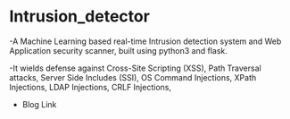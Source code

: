 # Intrusion_detector
-A Machine Learning based real-time Intrusion detection system and Web Application security scanner, built using python3 and flask.

-It wields defense against Cross-Site Scripting (XSS), Path Traversal attacks, Server Side Includes (SSI), OS Command Injections, XPath Injections, LDAP Injections, CRLF Injections, 
- Blog Link 
